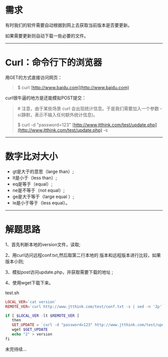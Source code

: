 # 需求

有时我们的软件需要自动根据到网上去获取当前版本是否要更新。

如果需要更新则自动下载一些必要的文件。

---

# Curl：命令行下的浏览器

用GET的方式直接访问网页：

> $ curl [http://www.baidu.com](http://www.baidu.com)

curl很牛逼的地方是还能模拟POST提交：

> \# 注意，由于某些场景 curl 会出现统计信息。于是我们需要加入一个参数 -s\(静默，表示不输入任何额外统计信息\)。
>
> $  curl -d "password=123" [http://www.jtthink.com/test/update.php](http://www.jtthink.com/test/update.php) -s

---

# 数字比对大小

*  gt是大于的意思（large than）;  
*  lt是小于（less than）;
*  eq是等于（equal）;        
*  ne是不等于（not equal）;
*  ge是大于等于（large equal  ）;
*  le是小于等于（less equal）。

---

# 解题思路

1、首先判断本地的version文件，读取;

2、用curl访问远程conf.txt,然后取第二行本地的 版本和远程版本进行比较，如果版本小则;

3、模拟post访问update.php，并获取需要下载的地址;

4、使用wget下载下来。

test.sh

```php
LOCAL_VER=`cat version`
REMOTE_VER=`curl http://www.jtthink.com/test/conf.txt -s | sed -n '2p'`

if [ $LOCAL_VER -lt $REMOTE_VER ]
   then
   GET_UPDATE = `curl -d "password=123" http://www.jtthink.com/test/update.php -s`
   wget $GET_UPDATE
   echo "2" > version
fi
```

未完待续...

